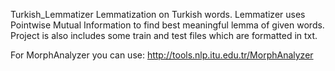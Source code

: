 Turkish_Lemmatizer
Lemmatization on Turkish words. Lemmatizer uses Pointwise Mutual Information to find best meaningful lemma of given words. Project is also includes some train and test files which are formatted in txt.

For MorphAnalyzer you can use: http://tools.nlp.itu.edu.tr/MorphAnalyzer

